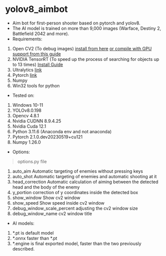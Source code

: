 # yolov8_aimbot
- Aim bot for first-person shooter based on pytorch and yolov8.
- The AI model is trained on more than 9,000 images (Warface, Destiny 2, Battlefield 2042 and more).
- Requirements:
1. Open CV2 (To debug images) [install from here](https://pypi.org/project/opencv-python/) [or compile with GPU support from this guide](https://www.youtube.com/watch?v=HsuKxjQhFU0&ab_channel=NicolaiNielsen)
1. NVIDIA TensorRT (To speed up the process of searching for objects up to 13 times) [Install Guide](https://docs.nvidia.com/deeplearning/tensorrt/install-guide/index.html)
1. Ultralytics [link](https://github.com/ultralytics/ultralytics)
1. Pytorch [link](https://pytorch.org/)
1. Numpy
1. Win32 tools for python
- Tested on:
1. Windows 10-11
1. YOLOv8.0.198
1. Opencv 4.8.1
1. Nvidia CUDNN 8.9.4.25
1. Nvidia Cuda 12.1
1. Python 3.11.6 (Anaconda env and not anaconda)
1. Pytorch 2.1.0.dev20230519+cu121
1. Numpy 1.26.0
- Options:
> options.py file
1. auto_aim Automatic targeting of enemies without pressing keys
1. auto_shot Automatic targeting of enemies and automatic shooting at it
1. head_correction Automatic calculation of aiming between the detected head and the body of the enemy
1. y_portion correction of y coordinates inside the detected box
1. show_window Show cv2 window
1. show_speed Show speed inside cv2 window
1. debug_window_scale_percent adjusting the cv2 window size
1. debug_window_name cv2 window title
- AI models:
1. *.pt is default model
1. *.onnx faster than *.pt
1. *.engine is final exported model, faster than the two previously described.